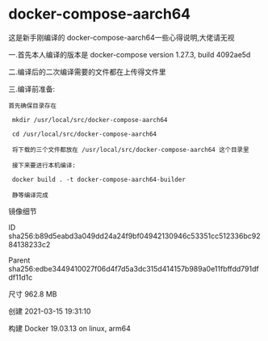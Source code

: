 # docker-compose-aarch64
这是新手刚编译的 docker-compose-aarch64一些心得说明,大佬请无视

一.首先本人编译的版本是 docker-compose version 1.27.3, build 4092ae5d

二.编译后的二次编译需要的文件都在上传得文件里

三.编译前准备:

    首先确保目录存在

     mkdir /usr/local/src/docker-compose-aarch64
  
     cd /usr/local/src/docker-compose-aarch64
  
     将下载的三个文件都放在 /usr/local/src/docker-compose-aarch64 这个目录里
  
     接下来要进行本机编译:
  
     docker build . -t docker-compose-aarch64-builder
  
     静等编译完成
  
  镜像细节
  
  ID	sha256:b89d5eabd3a049dd24a24f9bf04942130946c53351cc512336bc9284138233c2  
  
  Parent	sha256:edbe3449410027f06d4f7d5a3dc315d414157b989a0e11fbffdd791dfdf11d1c
  
  尺寸	962.8 MB
  
  创建	2021-03-15 19:31:10
  
  构建	Docker 19.03.13 on linux, arm64
